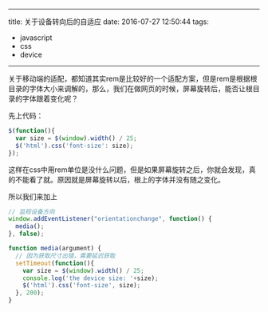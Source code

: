 
---
title: 关于设备转向后的自适应
date: 2016-07-27 12:50:44
tags: 
- javascript
- css
- device

---

关于移动端的适配，都知道其实rem是比较好的一个适配方案，但是rem是根据根目录的字体大小来调解的，那么，我们在做网页的时候，屏幕旋转后，能否让根目录的字体跟着变化呢？

先上代码：

```javascript
$(function(){
  var size = $(window).width() / 25;
  $('html').css('font-size': size);
});
```

这样在css中用rem单位是没什么问题，但是如果屏幕旋转之后，你就会发现，真的不能看了就。原因就是屏幕旋转以后，根上的字体并没有随之变化。

所以我们来加上

```javascript
// 监视设备方向
window.addEventListener("orientationchange", function() {
  media();
}, false);

function media(argument) {
  // 因为获取尺寸出错，需要延迟获取
  setTimeout(function(){
    var size = $(window).width() / 25;
    console.log('the device size: '+size);
    $('html').css('font-size', size);
  }, 200);  
}
```